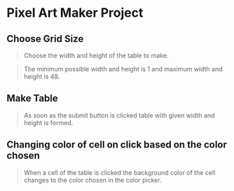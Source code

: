 # Pixel Art Maker Project

## Choose Grid Size

> Choose the width and height of the table to make.

> The minimum possible width and height is 1 and maximum width and height is 48.

## Make Table

> As soon as the submit button is clicked table with given width and height is formed.

## Changing color of cell on click based on the color chosen

> When a cell of the table is clicked the background color of the cell changes to the color chosen in the color picker.
